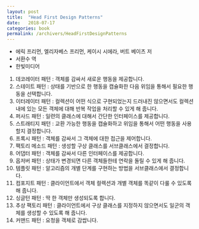```yaml
---
layout: post
title:  "Head First Design Patterns"
date:   2018-07-17
categories: book
permalink: /archivers/HeadFirstDesignPatterns
---
```


* 에릭 프리먼, 엘리자베스 프리먼, 케이시 시에라, 버트 베이츠 저
* 서환수 역
* 한빛미디어

1. 데코레이터 패턴 : 객체를 감싸서 새로운 행동을 제공합니다.
2. 스테이트 패턴 : 상태를 기반으로 한 행동을 캡슐화한 다음 위임을 통해서 필요한 행동을 선택합니다.
3. 이터레이터 패턴 : 컬렉션이 어떤 식으로 구현되었는지 드러내진 않으면서도 컬렉션 내에 있는 모든 객체에 대해 반복 작업을 처리할 수 있게 해 줍니다.
4. 퍼사드 패턴 : 일련의 클래스에 대해서 간단한 인터페이스를 제공합니다.
5. 스트래티지 패턴 : 교환 가능한 행동을 캡슐화하고 위임을 통해서 어떤 행동을 사용할지 결정합니다.
6. 프록시 패턴 : 객체를 감싸서 그 객체에 대한 접근을 제어합니다.
7. 팩토리 메소드 패턴 : 생성할 구상 클래스를 서브클래스에서 결정합니다.
8. 어댑터 패턴 : 객체를 감싸서 다른 인터페이스를 제공합니다.
9. 옵저버 패턴 : 상태가 변경되면 다른 객체들한테 연락을 돌릴 수 있게 해 줍니다.
10. 템플릿 패턴 : 알고리즘의 개별 단계를 구현하는 방법을 서브클래스에서 결정합니다.
11. 컴포지트 패턴 : 클라이언트에서 객체 컬렉션과 개별 객체를 똑같이 다룰 수 있도록 해 줍니다.
12. 싱글턴 패턴 : 딱 한 객체만 생성되도록 합니다.
13. 추상 팩토리 패턴 : 클라이언트에서 구상 클래스를 지정하지 않으면서도 일군의 객체를 생성할 수 있도록 해 줍니다.
14. 커맨드 패턴 : 요청을 객체로 감쌉니다.
